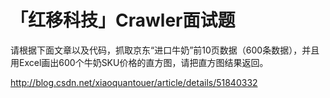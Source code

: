 # 「红移科技」Crawler面试题

请根据下面文章以及代码，抓取京东“进口牛奶”前10页数据（600条数据），并且用Excel画出600个牛奶SKU价格的直方图，请把直方图结果返回。

http://blog.csdn.net/xiaoquantouer/article/details/51840332

